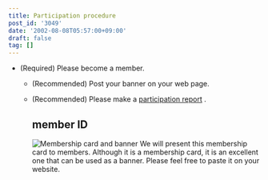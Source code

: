 ```yaml
---
title: Participation procedure
post_id: '3049'
date: '2002-08-08T05:57:00+09:00'
draft: false
tag: []
---
```


*   (Required) Please become a member.
    *   (Recommended) Post your banner on your web page.
    *   (Recommended) Please make a [participation report](https://twitter.com/danmaq) .
        
        ## member ID
        
        ![Membership card and banner](/wp-content/uploads/2002/08/mine.png) We will present this membership card to members. Although it is a membership card, it is an excellent one that can be used as a banner. Please feel free to paste it on your website.
